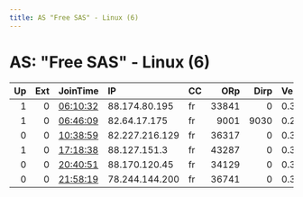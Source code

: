 ```yaml
---
title: AS "Free SAS" - Linux (6)
---
```


# AS: "Free SAS" - Linux (6)

|   Up |   Ext | JoinTime                                                                                            | IP             | CC   |   ORp |   Dirp | Version   | Contact   | Nickname   |   eFamMembers |
|-----:|------:|:----------------------------------------------------------------------------------------------------|:---------------|:-----|------:|-------:|:----------|:----------|:-----------|--------------:|
|    1 |     0 | [06:10:32](https://metrics.torproject.org/rs.html#details/607147525CC2DF26B185E88FD65B9DEF40EBC005) | 88.174.80.195  | fr   | 33841 |      0 | 0.3.4.10  | None      | snap269    |             1 |
|    1 |     0 | [06:46:09](https://metrics.torproject.org/rs.html#details/5B2F3E00A2534E48FE838E2B9614DD11F6D49E15) | 82.64.17.175   | fr   |  9001 |   9030 | 0.2.9.16  | None      | tornodefr  |             1 |
|    0 |     0 | [10:38:59](https://metrics.torproject.org/rs.html#details/D97D3DDCDD36F06D8CE8799903C9FD28A805C36F) | 82.227.216.129 | fr   | 36317 |      0 | 0.3.4.10  | None      | snap269    |             1 |
|    1 |     0 | [17:18:38](https://metrics.torproject.org/rs.html#details/858C53F6F4FC87973395389CB45ACB61892CEFFA) | 88.127.151.3   | fr   | 43287 |      0 | 0.3.4.10  | None      | snap269    |             1 |
|    0 |     0 | [20:40:51](https://metrics.torproject.org/rs.html#details/0B28E8F6A62DC9C43EBF28A550327AAB877D946C) | 88.170.120.45  | fr   | 34129 |      0 | 0.3.4.10  | None      | snap269    |             1 |
|    0 |     0 | [21:58:19](https://metrics.torproject.org/rs.html#details/62681D0F48B2F695E39CC447393708A93FA40FC8) | 78.244.144.200 | fr   | 36741 |      0 | 0.3.4.10  | None      | snap269    |             1 |
